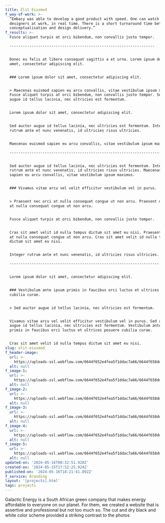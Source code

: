 ```yaml
---
title: Elit Eiusmod
f_way-of-work: >-
  “Embacy was able to develop a good product with speed. One can watch the
  designers at work, in real time. There is a short turnaround time between
  conceptualisation and design delivery.”
f_results: >-
  Fusce aliquet turpis at orci bibendum, non convallis justo tempor.

  ------------------------------------------------------------------


  Donec eu felis at libero consequat sagittis a et urna. Lorem ipsum dolor sit
  amet, consectetur adipiscing elit.


  ### Lorem ipsum dolor sit amet, consectetur adipiscing elit.


  > Maecenas euismod sapien eu arcu convallis, vitae vestibulum ipsum maximus.
  Fusce aliquet turpis at orci bibendum, non convallis justo tempor. Sed auctor
  augue id tellus lacinia, nec ultricies est fermentum.


  Lorem ipsum dolor sit amet, consectetur adipiscing elit.


  Sed auctor augue id tellus lacinia, nec ultricies est fermentum. Integer
  rutrum ante et nunc venenatis, id ultricies risus ultricies.


  Maecenas euismod sapien eu arcu convallis, vitae vestibulum ipsum maximus.

  --------------------------------------------------------------------------


  Sed auctor augue id tellus lacinia, nec ultricies est fermentum. Integer
  rutrum ante et nunc venenatis, id ultricies risus ultricies. Maecenas euismod
  sapien eu arcu convallis, vitae vestibulum ipsum maximus.


  ### Vivamus vitae arcu vel velit efficitur vestibulum vel in purus.


  > Praesent nec orci at nulla consequat congue ut non arcu. Praesent nec orci
  at nulla consequat congue ut non arcu.


  Fusce aliquet turpis at orci bibendum, non convallis justo tempor.


  Cras sit amet velit id nulla tempus dictum sit amet eu nisi. Praesent nec orci
  at nulla consequat congue ut non arcu. Cras sit amet velit id nulla tempus
  dictum sit amet eu nisi.


  Integer rutrum ante et nunc venenatis, id ultricies risus ultricies.

  --------------------------------------------------------------------


  Lorem ipsum dolor sit amet, consectetur adipiscing elit.


  ### Vestibulum ante ipsum primis in faucibus orci luctus et ultrices posuere
  cubilia curae.


  > Sed auctor augue id tellus lacinia, nec ultricies est fermentum.


  Vivamus vitae arcu vel velit efficitur vestibulum vel in purus. Sed auctor
  augue id tellus lacinia, nec ultricies est fermentum. Vestibulum ante ipsum
  primis in faucibus orci luctus et ultrices posuere cubilia curae.


  Cras sit amet velit id nulla tempus dictum sit amet eu nisi.
slug: elit-eiusmod
f_header-image:
  url: >-
    https://uploads-ssl.webflow.com/6644f652e4fea5f1ddac7a66/6644f658ddfdb98a8a941707_image5.jpeg
  alt: null
f_image-1:
  url: >-
    https://uploads-ssl.webflow.com/6644f652e4fea5f1ddac7a66/6644f658ddfdb98a8a941707_image5.jpeg
  alt: null
f_image-2:
  url: >-
    https://uploads-ssl.webflow.com/6644f652e4fea5f1ddac7a66/6644f658ddfdb98a8a9416d3_image19.jpeg
  alt: null
f_image-3:
  url: >-
    https://uploads-ssl.webflow.com/6644f652e4fea5f1ddac7a66/6644f658ddfdb98a8a941729_image3.jpeg
  alt: null
f_image-4:
  url: >-
    https://uploads-ssl.webflow.com/6644f652e4fea5f1ddac7a66/6644f658ddfdb98a8a941778_image4.jpeg
  alt: null
f_image-5:
  url: >-
    https://uploads-ssl.webflow.com/6644f652e4fea5f1ddac7a66/6644f658ddfdb98a8a9416e0_image6.jpeg
  alt: null
updated-on: '2024-05-16T00:32:51.920Z'
created-on: '2024-05-15T17:52:25.924Z'
published-on: '2024-05-16T18:21:41.092Z'
f_service: Branding
layout: '[projects].html'
tags: projects
---
```


Galactic Energy is a South African green company that makes energy affordable to everyone on our planet. For them, we created a website that is assertive and professional but not too much so. The cut and dry black and white color scheme provided a striking contrast to the photos
